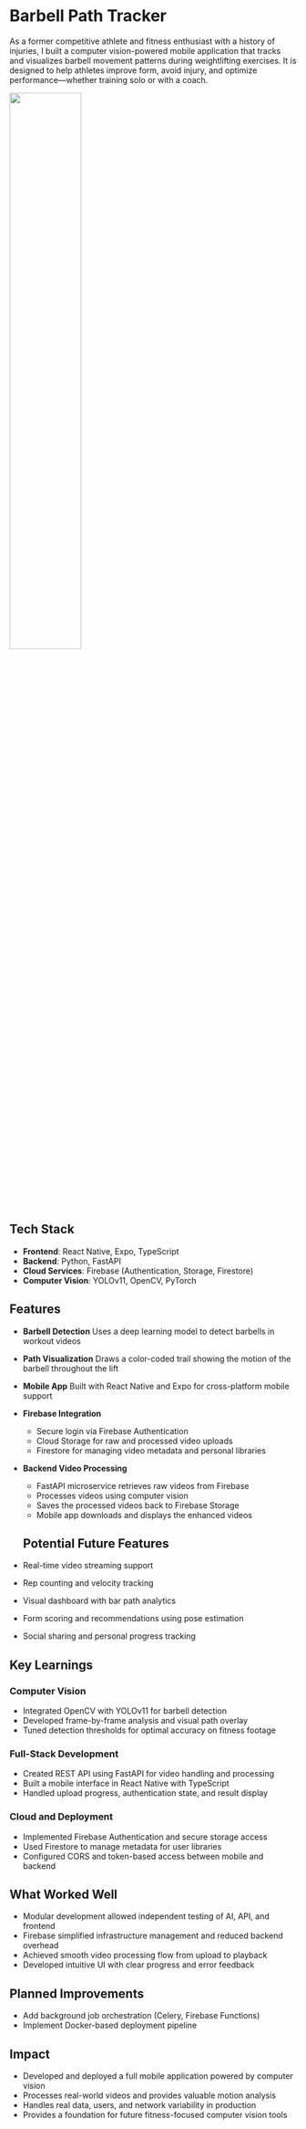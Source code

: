 # Barbell Path Tracker

As a former competitive athlete and fitness enthusiast with a history of injuries, I built a computer vision-powered mobile application that tracks and visualizes barbell movement patterns during weightlifting exercises. It is designed to help athletes improve form, avoid injury, and optimize performance—whether training solo or with a coach.

<img src="demo.gif" width="50%">

## Tech Stack

- **Frontend**: React Native, Expo, TypeScript
- **Backend**: Python, FastAPI
- **Cloud Services**: Firebase (Authentication, Storage, Firestore)
- **Computer Vision**: YOLOv11, OpenCV, PyTorch

## Features

- **Barbell Detection**
  Uses a deep learning model to detect barbells in workout videos

- **Path Visualization**
  Draws a color-coded trail showing the motion of the barbell throughout the lift

- **Mobile App**
  Built with React Native and Expo for cross-platform mobile support

- **Firebase Integration**
  - Secure login via Firebase Authentication
  - Cloud Storage for raw and processed video uploads
  - Firestore for managing video metadata and personal libraries

- **Backend Video Processing**
  - FastAPI microservice retrieves raw videos from Firebase
  - Processes videos using computer vision
  - Saves the processed videos back to Firebase Storage
  - Mobile app downloads and displays the enhanced videos

  ## Potential Future Features

- Real-time video streaming support
- Rep counting and velocity tracking
- Visual dashboard with bar path analytics
- Form scoring and recommendations using pose estimation
- Social sharing and personal progress tracking

## Key Learnings

### Computer Vision

- Integrated OpenCV with YOLOv11 for barbell detection
- Developed frame-by-frame analysis and visual path overlay
- Tuned detection thresholds for optimal accuracy on fitness footage

### Full-Stack Development

- Created REST API using FastAPI for video handling and processing
- Built a mobile interface in React Native with TypeScript
- Handled upload progress, authentication state, and result display

### Cloud and Deployment

- Implemented Firebase Authentication and secure storage access
- Used Firestore to manage metadata for user libraries
- Configured CORS and token-based access between mobile and backend

## What Worked Well

- Modular development allowed independent testing of AI, API, and frontend
- Firebase simplified infrastructure management and reduced backend overhead
- Achieved smooth video processing flow from upload to playback
- Developed intuitive UI with clear progress and error feedback

## Planned Improvements

- Add background job orchestration (Celery, Firebase Functions)
- Implement Docker-based deployment pipeline

## Impact

- Developed and deployed a full mobile application powered by computer vision
- Processes real-world videos and provides valuable motion analysis
- Handles real data, users, and network variability in production
- Provides a foundation for future fitness-focused computer vision tools
